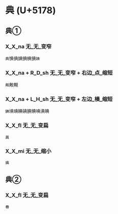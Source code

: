# 典 (U+5178)

## 典①

### X_X_na 无_无_变窄
`典`㥏倎婰捵椣猠`䠄`

### X_X_na + R_D_sh 无_无_变窄 + 右边_点_缩短
`觍`敟覥

### X_X_na + L_H_sh 无_无_变窄 + 左边_横_缩短
`錪`㙉琠睓碘腆賟唺淟晪

### X_X_fl 无_无_变扁
`䓦`

### X_X_mi 无_无_缩小
`痶`

## 典②

### X_X_fl 无_无_变扁
`䐌`
